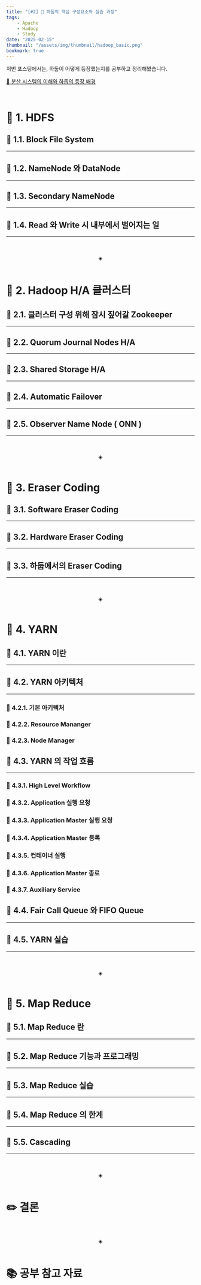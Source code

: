 ```yaml
---
title: "[#2] 📘 하둡의 핵심 구성요소와 실습 과정"
tags:
    - Apache
    - Hadoop
    - Study
date: "2025-02-15"
thumbnail: "/assets/img/thumbnail/hadoop_basic.png"
bookmark: true
---
```


저번 포스팅에서는, 하둡이 어떻게 등장했는지를 공부하고 정리해봤습니다.

[📘 분산 시스템의 이해와 하둡의 등장 배경](https://jeondaehong.github.io/%F0%9F%93%96%20%EA%B0%9C%EC%9D%B8%20%EA%B3%B5%EB%B6%80/%F0%9F%91%89%20Apache%20Hadoop/1.%20%EB%B6%84%EC%82%B0%20%EC%8B%9C%EC%8A%A4%ED%85%9C%EC%9D%98%20%EC%9D%B4%ED%95%B4%EC%99%80%20%ED%95%98%EB%91%A1%EC%9D%98%20%EB%93%B1%EC%9E%A5%20%EB%B0%B0%EA%B2%BD.html)

<br>

# 🐘 1. HDFS

## 🐘 1.1. Block File System
---


## 🐘 1.2. NameNode 와 DataNode
---


## 🐘 1.3. Secondary NameNode
---


## 🐘 1.4. Read 와 Write 시 내부에서 벌어지는 일
---

<br>
<br>
<div align="center">◈</div>
<br>

# 🐘 2. Hadoop H/A 클러스터

## 🐘 2.1. 클러스터 구성 위해 잠시 짚어갈 Zookeeper
---


## 🐘 2.2. Quorum Journal Nodes H/A
---


## 🐘 2.3. Shared Storage H/A
---


## 🐘 2.4. Automatic Failover
---


## 🐘 2.5. Observer Name Node ( ONN )
---

<br>
<br>
<div align="center">◈</div>
<br>

# 🐘 3. Eraser Coding

## 🐘 3.1. Software Eraser Coding
---

## 🐘 3.2. Hardware Eraser Coding
---

## 🐘 3.3. 하둡에서의 Eraser Coding
---

<br>
<br>
<div align="center">◈</div>
<br>

# 🐘 4. YARN

## 🐘 4.1. YARN 이란
---

## 🐘 4.2. YARN 아키텍처
---

### 🐘 4.2.1. 기본 아키텍처

### 🐘 4.2.2. Resource Mananger

### 🐘 4.2.3. Node Manager


## 🐘 4.3. YARN 의 작업 흐름
---

### 🐘 4.3.1. High Level Workflow

### 🐘 4.3.2. Application 실행 요청

### 🐘 4.3.3. Application Master 실행 요청

### 🐘 4.3.4. Application Master 등록

### 🐘 4.3.5. 컨테이너 실행

### 🐘 4.3.6. Application Master 종료

### 🐘 4.3.7. Auxiliary Service


## 🐘 4.4. Fair Call Queue 와 FIFO Queue
---

## 🐘 4.5. YARN 실습
---

<br>
<br>
<div align="center">◈</div>
<br>

# 🐘 5. Map Reduce

## 🐘 5.1. Map Reduce 란
---

## 🐘 5.2. Map Reduce 기능과 프로그래밍
---

## 🐘 5.3. Map Reduce 실습
---

## 🐘 5.4. Map Reduce 의 한계
---

## 🐘 5.5. Cascading
---

<br>
<br>
<div align="center">◈</div>
<br>

# ✏️ 결론

<br>
<br>
<div align="center">◈</div>
<br>

# 📚 공부 참고 자료